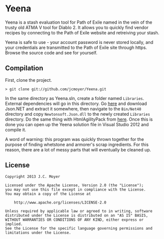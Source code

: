 # Yeena

Yeena is a stash evaluation tool for Path of Exile named in the vein of the trusty old ATMA V tool for Diablo 2. It allows you to quickly find vendor recipes by connecting to the Path of Exile website and retreiving your stash.

Yeena is safe to use - your account password is never stored locally, and your credentials are transmitted to the Path of Exile site through https. Browse the source code and see for yourself.

## Compilation

First, clone the project.

    > git clone git://github.com/jcmoyer/Yeena.git

In the same directory as Yeena.sln, create a folder named `Libraries`. External dependencies will go in this directory. Go [here](http://json.codeplex.com/) and download Json.NET and extract it somewhere, then navigate to the `Bin/Net40` directory and copy `Newtonsoft.Json.dll` to the newly created `Libraries` directory. Do the same thing with HtmlAgilityPack from [here](http://htmlagilitypack.codeplex.com/). Once this is done you can open up the Yeena solution file in Visual Studio 2012 and compile it.

A word of warning: this program was quickly thrown together for the purpose of finding whetstone and armorer's scrap ingredients. For this reason, there are a lot of messy parts that will eventually be cleaned up.

## License

    Copyright 2013 J.C. Moyer
    
    Licensed under the Apache License, Version 2.0 (the "License");
    you may not use this file except in compliance with the License.
    You may obtain a copy of the License at
    
        http://www.apache.org/licenses/LICENSE-2.0
    
    Unless required by applicable law or agreed to in writing, software
    distributed under the License is distributed on an "AS IS" BASIS,
    WITHOUT WARRANTIES OR CONDITIONS OF ANY KIND, either express or implied.
    See the License for the specific language governing permissions and
    limitations under the License.
